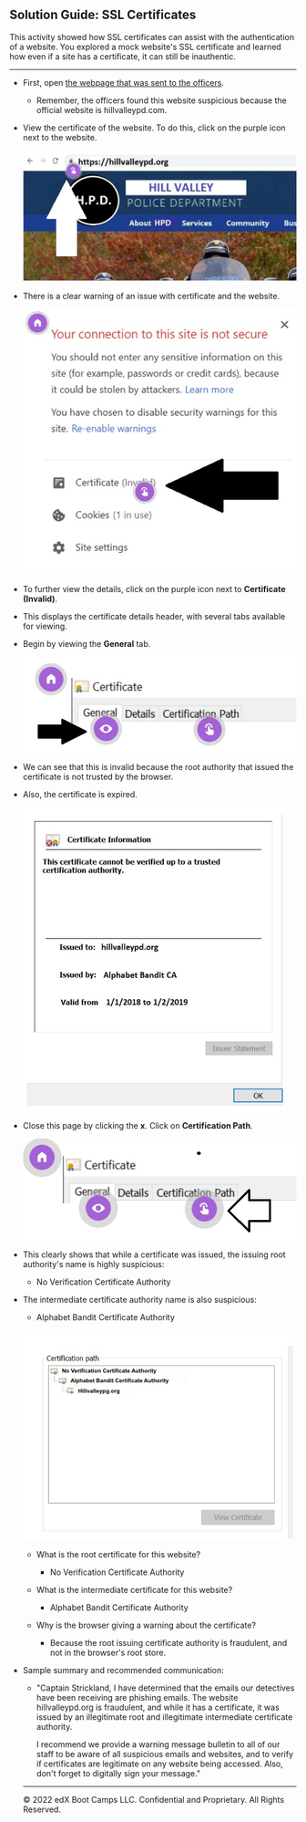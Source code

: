 ## Solution Guide: SSL Certificates 

This activity showed how SSL certificates can assist with the authentication of a website.  You explored a mock website's SSL certificate and learned how even if a site has a certificate, it can still be inauthentic.

---

- First, open [the webpage that was sent to the officers]( https://view.genial.ly/5defb03224596c0fff13c3a2/interactive-image-interactive-image).
      
    - Remember, the officers found this website suspicious because the official website is hillvalleypd.com.
 
 - View the certificate of the website. To do this, click on the purple icon next to the website.
 
    ![cert1](images/cert1.jpg)
 
 - There is a clear warning of an issue with certificate and the website.
 
    ![cert2](images/cert2.jpg)
  
  - To further view the details, click on the purple icon next to **Certificate (Invalid)**.
  
  - This displays the certificate details header, with several tabs available for viewing.
  
  - Begin by viewing the **General** tab.
  
    ![cert3](images/cert3.jpg)
  
  - We can see that this is invalid because the root authority that issued the certificate is not trusted by the browser.
  
  - Also, the certificate is expired.
  
    ![cert4](images/cert4.jpg)
   
- Close this page by clicking the **x**. Click on **Certification Path**.
   
    ![cert5](images/cert5.jpg)
   
- This clearly shows that while a certificate was issued, the issuing root authority's name is highly suspicious:

   - No Verification Certificate Authority 

- The intermediate certificate authority name is also suspicious: 

   - Alphabet Bandit Certificate Authority
           
    ![cert6](images/cert6.jpg)        
           
  - What is the root certificate for this website?

      -  No Verification Certificate Authority

  - What is the intermediate certificate for this website?

      -  Alphabet Bandit Certificate Authority

  - Why is the browser giving a warning about the certificate?

      - Because the root issuing certificate authority is fraudulent, and not in the browser's root store.
   
- Sample summary and recommended communication:
   
   - "Captain Strickland, I have determined that the emails our detectives have been receiving are phishing emails. The website hillvalleypd.org is fraudulent, and while it has a certificate, it was issued by an illegitimate root and illegitimate intermediate certificate authority. 
   
      I recommend we provide a warning message bulletin to all of our staff to be aware of all suspicious emails and websites, and to verify if certificates are legitimate on any website being accessed. Also, don't forget to digitally sign your message."
  ---
  
   © 2022 edX Boot Camps LLC. Confidential and Proprietary. All Rights Reserved.
